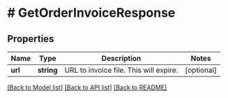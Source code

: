 # # GetOrderInvoiceResponse

## Properties

Name | Type | Description | Notes
------------ | ------------- | ------------- | -------------
**url** | **string** | URL to invoice file. This will expire. | [optional]

[[Back to Model list]](../../README.md#models) [[Back to API list]](../../README.md#endpoints) [[Back to README]](../../README.md)
